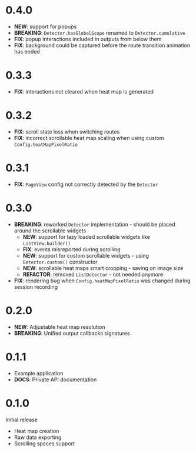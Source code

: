 # 0.4.0

- **NEW**: support for popups
- **BREAKING**: `Detector.hasGlobalScope` renamed to `Detector.cumulative`
- **FIX**: popup interactions included in outputs from below them
- **FIX**: background could be captured before the route transition animation has ended

# 0.3.3

- **FIX**: interactions not cleared when heat map is generated

# 0.3.2

- **FIX**: scroll state loss when switching routes
- **FIX**: incorrect scrollable heat map scaling when using custom `Config.heatMapPixelRatio`

# 0.3.1

- **FIX**: `PageView` config not correctly detected by the `Detector`

# 0.3.0

- **BREAKING**: reworked `Detector` implementation - should be placed around the scrollable widgets
  - **NEW**: support for lazy loaded scrollable widgets like `ListView.builder()`
  - **FIX**: events misreported during scrolling
  - **NEW**: support for custom scrollable widgets - using `Detector.custom()` constructor
  - **NEW**: scrollable heat maps smart cropping - saving on image size
  - **REFACTOR**: removed `ListDetector` - not needed anymore
- **FIX**: rendering bug when `Config.heatMapPixelRatio` was changed during session recording

# 0.2.0

- **NEW**: Adjustable heat map resolution
- **BREAKING**: Unified output callbacks signatures

# 0.1.1

- Example application
- **DOCS**: Private API documentation

# 0.1.0

Initial release

- Heat map creation
- Raw data exporting
- Scrolling spaces support
